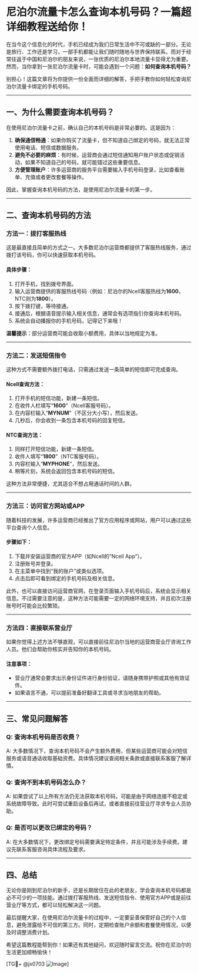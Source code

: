 # 尼泊尔流量卡怎么查询本机号码？一篇超详细教程送给你！

在当今这个信息化的时代，手机已经成为我们日常生活中不可或缺的一部分。无论是旅行、工作还是学习，一部手机都能让我们随时随地与世界保持联系。而对于经常往返于中国和尼泊尔的朋友来说，一张优质的尼泊尔本地流量卡显得尤为重要。然而，当你拿到一张尼泊尔流量卡时，可能会遇到一个问题：**如何查询本机号码？**

别担心！这篇文章将为你提供一份全面而详细的解答，手把手教你如何轻松查询尼泊尔流量卡绑定的手机号码。

---

## 一、为什么需要查询本机号码？

在使用尼泊尔流量卡之前，确认自己的本机号码是非常必要的。这是因为：

1. **确保通信畅通**：如果你购买了流量卡，但不知道自己绑定的号码，就无法正常使用电话、短信或数据服务。
2. **避免不必要的麻烦**：有时候，运营商会通过短信通知用户账户状态或促销活动，如果不知道自己的号码，就可能错过这些重要信息。
3. **方便管理账户**：许多运营商的服务平台需要输入手机号码登录，比如查看账单、充值或者更改套餐等操作。

因此，掌握查询本机号码的方法，是使用尼泊尔流量卡的第一步。

---

## 二、查询本机号码的方法

### 方法一：拨打客服热线
这是最直接且简单的方式之一。大多数尼泊尔运营商都提供了客服热线服务，通过拨打该号码，你可以快速获取本机号码。

#### 具体步骤：
1. 打开手机，找到拨号界面。
2. 输入运营商提供的客服热线号码（例如：尼泊尔的Ncell客服热线为**1600**，NTC则为**1800**）。
3. 按下拨打键，等待接通。
4. 接通后，根据语音提示输入相关信息，通常会有选项指引你查询本机号码。
5. 系统会自动播报你的手机号码，记得记下来哦！

**温馨提示**：部分运营商可能会收取小额费用，具体以当地规定为准。

---

### 方法二：发送短信指令
这种方式不需要额外拨打电话，只需通过发送一条简单的短信即可完成查询。

#### Ncell查询方法：
1. 打开手机的短信功能，新建一条短信。
2. 在收件人栏填写“**1600**”（Ncell客服号码）。
3. 在内容栏输入“**MYNUM**”（不区分大小写），然后发送。
4. 几秒后，你会收到一条包含本机号码的回复短信。

#### NTC查询方法：
1. 同样打开短信功能，新建一条短信。
2. 收件人填写“**1800**”（NTC客服号码）。
3. 内容栏输入“**MYPHONE**”，然后发送。
4. 稍等片刻，系统会返回包含本机号码的短信。

这种方法非常便捷，尤其适合不想占用通话时间的人群。

---

### 方法三：访问官方网站或APP
随着科技的发展，许多运营商已经推出了官方应用程序或网站，用户可以通过这些平台查询个人信息。

#### 步骤如下：
1. 下载并安装运营商的官方APP（如Ncell的“Ncell App”）。
2. 注册账号并登录。
3. 在主菜单中找到“我的账户”或类似选项。
4. 点击后即可看到绑定的手机号码及相关信息。

此外，也可以直接访问运营商官网，在登录页面输入手机号码后，系统会显示相关信息。不过需要注意的是，这种方法可能需要一定的网络环境支持，并且初次注册账号时可能会比较繁琐。

---

### 方法四：直接联系营业厅
如果你觉得上述方法不够直观，可以直接前往尼泊尔当地的运营商营业厅咨询工作人员。他们会帮助你核实并告知你的本机号码。

#### 注意事项：
- 营业厅通常会要求出示身份证件进行身份验证，请随身携带护照或其他有效证件。
- 如果语言不通，可以提前准备好翻译工具或寻求当地朋友的帮助。

---

## 三、常见问题解答

### Q: 查询本机号码是否收费？
A: 大多数情况下，查询本机号码不会产生额外费用，但某些运营商可能会对短信服务或语音通话收取基础资费。具体情况建议查阅相关条款或直接联系客服了解详情。

### Q: 查询不到本机号码怎么办？
A: 如果尝试了以上所有方法仍无法获取本机号码，可能是由于网络连接不稳定或系统故障导致。此时可尝试重启设备后再试，或者直接前往营业厅寻求专业人员协助。

### Q: 是否可以更改已绑定的号码？
A: 在大多数情况下，更改绑定号码需要满足特定条件，并且可能涉及手续费。建议先联系客服咨询具体流程及要求。

---

## 四、总结

无论你是刚到尼泊尔的新手，还是长期居住在此的老朋友，学会查询本机号码都是必不可少的一项技能。通过拨打客服热线、发送短信指令、使用官方APP或是前往营业厅等方式，都可以轻松解决这一问题。

最后提醒大家，在使用尼泊尔流量卡的过程中，一定要妥善保管好自己的个人信息，避免泄露给不可信的第三方。同时，定期检查账户余额和套餐使用情况，以便及时调整消费计划。

希望这篇教程能帮到你！如果还有其他疑问，欢迎随时留言交流。祝你在尼泊尔的生活更加顺畅愉快！

[TG💪+ @jx0703 ![Image](https://github.com/user-attachments/assets/dbca1d08-cadb-493c-b0ec-ad6f7a83f270)]